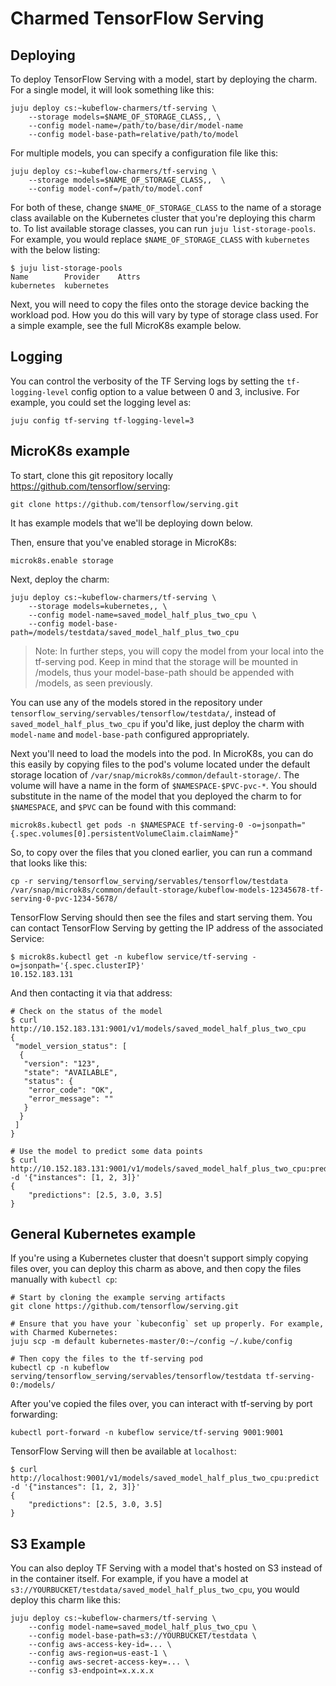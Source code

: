 # Charmed TensorFlow Serving

## Deploying

To deploy TensorFlow Serving with a model, start by deploying the charm. For a single model, it
will look something like this:

    juju deploy cs:~kubeflow-charmers/tf-serving \
        --storage models=$NAME_OF_STORAGE_CLASS,, \
        --config model-name=/path/to/base/dir/model-name
        --config model-base-path=relative/path/to/model

For multiple models, you can specify a configuration file like this:

    juju deploy cs:~kubeflow-charmers/tf-serving \
        --storage models=$NAME_OF_STORAGE_CLASS,,  \
        --config model-conf=/path/to/model.conf

For both of these, change `$NAME_OF_STORAGE_CLASS` to the name of a storage class available on
the Kubernetes cluster that you're deploying this charm to. To list available storage classes,
you can run `juju list-storage-pools`. For example, you would replace `$NAME_OF_STORAGE_CLASS`
with `kubernetes` with the below listing:

```
$ juju list-storage-pools
Name        Provider    Attrs
kubernetes  kubernetes  
```

Next, you will need to copy the files onto the storage device backing the workload pod. How you
do this will vary by type of storage class used. For a simple example, see the full MicroK8s
example below.

## Logging

You can control the verbosity of the TF Serving logs by setting the `tf-logging-level` config option
to a value between 0 and 3, inclusive. For example, you could set the logging level as:

    juju config tf-serving tf-logging-level=3

## MicroK8s example

To start, clone this git repository locally https://github.com/tensorflow/serving:

    git clone https://github.com/tensorflow/serving.git

It has example models that we'll be deploying down below.

Then, ensure that you've enabled storage in MicroK8s:

    microk8s.enable storage

Next, deploy the charm:

    juju deploy cs:~kubeflow-charmers/tf-serving \
        --storage models=kubernetes,, \
        --config model-name=saved_model_half_plus_two_cpu \
        --config model-base-path=/models/testdata/saved_model_half_plus_two_cpu

> Note: In further steps, you will copy the model from your local into the tf-serving pod. Keep in mind that the storage
will be mounted in /models, thus your model-base-path should be appended with /models, as seen previously.

You can use any of the models stored in the repository under
`tensorflow_serving/servables/tensorflow/testdata/`, instead of `saved_model_half_plus_two_cpu`
if you'd like, just deploy the charm with `model-name` and `model-base-path` configured
appropriately.

Next you'll need to load the models into the pod. In MicroK8s, you can do this easily by
copying files to the pod's volume located under the default storage location of
`/var/snap/microk8s/common/default-storage/`. The volume will have a name in the form of
`$NAMESPACE-$PVC-pvc-*`. You should substitute in the name of the model that you
deployed the charm to for `$NAMESPACE`, and `$PVC` can be found with this command:

    microk8s.kubectl get pods -n $NAMESPACE tf-serving-0 -o=jsonpath="{.spec.volumes[0].persistentVolumeClaim.claimName}"

So, to copy over the files that you cloned earlier, you can run a command that looks like this:

    cp -r serving/tensorflow_serving/servables/tensorflow/testdata /var/snap/microk8s/common/default-storage/kubeflow-models-12345678-tf-serving-0-pvc-1234-5678/

TensorFlow Serving should then see the files and start serving them. You can contact TensorFlow
Serving by getting the IP address of the associated Service:

    $ microk8s.kubectl get -n kubeflow service/tf-serving -o=jsonpath='{.spec.clusterIP}'
    10.152.183.131

And then contacting it via that address:

    # Check on the status of the model
    $ curl http://10.152.183.131:9001/v1/models/saved_model_half_plus_two_cpu
    {
     "model_version_status": [
      {
       "version": "123",
       "state": "AVAILABLE",
       "status": {
        "error_code": "OK",
        "error_message": ""
       }
      }
     ]
    }

    # Use the model to predict some data points
    $ curl http://10.152.183.131:9001/v1/models/saved_model_half_plus_two_cpu:predict -d '{"instances": [1, 2, 3]}'
    {
        "predictions": [2.5, 3.0, 3.5]
    }

## General Kubernetes example

If you're using a Kubernetes cluster that doesn't support simply copying files over, you can
deploy this charm as above, and then copy the files manually with `kubectl cp`:

    # Start by cloning the example serving artifacts
    git clone https://github.com/tensorflow/serving.git

    # Ensure that you have your `kubeconfig` set up properly. For example, with Charmed Kubernetes:
    juju scp -m default kubernetes-master/0:~/config ~/.kube/config

    # Then copy the files to the tf-serving pod
    kubectl cp -n kubeflow serving/tensorflow_serving/servables/tensorflow/testdata tf-serving-0:/models/

After you've copied the files over, you can interact with tf-serving by port forwarding:

    kubectl port-forward -n kubeflow service/tf-serving 9001:9001

TensorFlow Serving will then be available at `localhost`:

    $ curl http://localhost:9001/v1/models/saved_model_half_plus_two_cpu:predict -d '{"instances": [1, 2, 3]}'
    {
        "predictions": [2.5, 3.0, 3.5]
    }

## S3 Example

You can also deploy TF Serving with a model that's hosted on S3 instead of in the container itself.
For example, if you have a model at `s3://YOURBUCKET/testdata/saved_model_half_plus_two_cpu`, you
would deploy this charm like this:

    juju deploy cs:~kubeflow-charmers/tf-serving \
        --config model-name=saved_model_half_plus_two_cpu \
        --config model-base-path=s3://YOURBUCKET/testdata \
        --config aws-access-key-id=... \
        --config aws-region=us-east-1 \
        --config aws-secret-access-key=... \
        --config s3-endpoint=x.x.x.x
